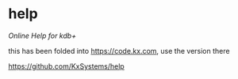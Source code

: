 # help
*Online Help for kdb+*

this has been folded into https://code.kx.com, use the version there 

https://github.com/KxSystems/help
